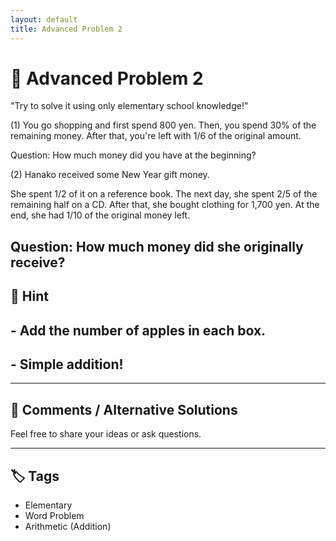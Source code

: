 ```yaml
---
layout: default
title: Advanced Problem 2
---
```


# 🧮 Advanced Problem 2

"Try to solve it using only elementary school knowledge!"

(1) You go shopping and first spend 800 yen.
Then, you spend 30% of the remaining money.
After that, you're left with 1/6 of the original amount.

Question:
How much money did you have at the beginning?


(2) Hanako received some New Year gift money.

She spent 1/2 of it on a reference book.
The next day, she spent 2/5 of the remaining half on a CD.
After that, she bought clothing for 1,700 yen.
At the end, she had 1/10 of the original money left.

Question:
How much money did she originally receive?
---

## 📝 Hint

## - Add the number of apples in each box.
## - Simple addition!

---

## 💬 Comments / Alternative Solutions

Feel free to share your ideas or ask questions.

---

## 🏷 Tags

- Elementary 
- Word Problem  
- Arithmetic (Addition)

